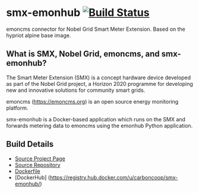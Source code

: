 # smx-emonhub [![Build Status](https://travis-ci.org/carboncoop/smx-emonhub.svg?branch=master)](https://travis-ci.org/carboncoop/smx-emonhub)

emoncms connector for Nobel Grid Smart Meter Extension.
Based on the hypriot alpine base image.

## What is SMX, Nobel Grid, emoncms, and smx-emonhub?

The Smart Meter Extension (SMX) is a concept hardware device developed
as part of the Nobel Grid project, a Horizon 2020 programme for developing
new and innovative solutions for community smart grids.

emoncms (https://emoncms.org) is an open source energy monitoring platform.

smx-emonhub is a Docker-based application which runs on the SMX
and forwards metering data to emoncms using the emonhub Python application.

## Build Details
- [Source Project Page](https://github.com/carboncoop)
- [Source Repository](https://github.com/carboncoop/smx-emonhub)
- [Dockerfile](https://github.com/carboncoop/smx-emonhub/blob/master/Dockerfile)
- [DockerHub] (https://registry.hub.docker.com/u/carboncoop/smx-emonhub/)
